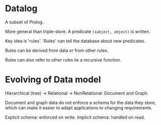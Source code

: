 # Datalog
A subset of Prolog.

More general than triple-store. A predicate `(subject, object)` is written.

Key idea is 'rules'. 'Rules' can tell the database about new predicates.

Rules can be derived from data or from other rules. 

Rules can also refer to other rules lie a recursive function.


# Evolving of Data model

Hierarchical (tree) -> Relational -> NonRelational: Document and Graph.

Document and graph data do not enforce a schema for the data they store, which can make it easier to adapt applications to changing requirements.

Explicit schema: enforced on write. Implicit schema: handled on read.

